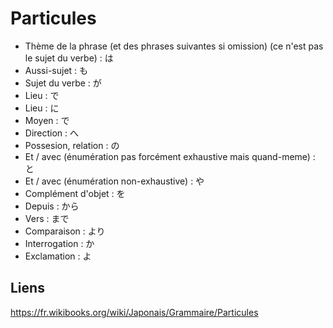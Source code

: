 # Particules

- Thème de la phrase (et des phrases suivantes si omission) (ce n'est pas le sujet du verbe) : は
- Aussi-sujet : も
- Sujet du verbe : が
- Lieu : で
- Lieu : に
- Moyen : で
- Direction : へ
- Possesion, relation : の
- Et / avec (énumération pas forcément exhaustive mais quand-meme) : と
- Et / avec (énumération non-exhaustive) : や
- Complément d'objet : を
- Depuis : から
- Vers : まで
- Comparaison : より
- Interrogation : か
- Exclamation : よ

## Liens

https://fr.wikibooks.org/wiki/Japonais/Grammaire/Particules
